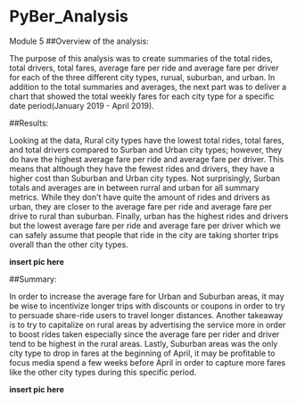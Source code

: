 # PyBer_Analysis
Module 5
##Overview of the analysis:

The purpose of this analysis was to create summaries of the total rides, total drivers, total fares, average fare per ride and average fare per driver for each of the three different city types, rurual, suburban, and urban. In addition to the total summaries and averages, the next part was to deliver a chart that showed the total weekly fares for each city type for a specific date period(January 2019 - April 2019). 


##Results:

Looking at the data, Rural city types have the lowest total rides, total fares, and total drivers compared to Surban and Urban city types; however, they do have the highest average fare per ride and average fare per driver. This means that although they have the fewest rides and drivers, they have a higher cost than Suburban and Urban city types. Not surprisingly, Surban totals and averages are in between rurral and urban for all summary metrics. While they don't have quite the amount of rides and drivers as urban, they are closer to the average fare per ride and average fare per drive to rural than suburban. Finally, urban has the highest rides and drivers but the lowest average fare per ride and average fare per driver which we can safely assume that people that ride in the city are taking shorter trips overall than the other city types.  

**insert pic here**



##Summary:

In order to increase the average fare for Urban and Suburban areas, it may be wise to incentivize longer trips with discounts or coupons in order to try to persuade share-ride users to travel longer distances. Another takeaway is to try to capitalize on rural areas by advertising the service more in order to boost rides taken especially since the average fare per rider and driver tend to be highest in the rural areas. Lastly, Suburban areas was the only city type to drop in fares at the beginning of April, it may be profitable to focus media spend a few weeks before April in order to capture more fares like the other city types during this specific period.

**insert pic here**
